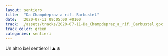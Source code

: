 ```yaml
---
layout: sentiero
title:  "Da Champdepraz a rif. Barbustel"
date:   2020-07-11 09:05:00 +0100
track:  /assets/tracks/2020-07-11-Da_Champdepraz_a_rif._Barbustel.gpx
track_color: green
categories: sentieri
---
```


Un altro bel sentiero!! :mountain: :snowflake: